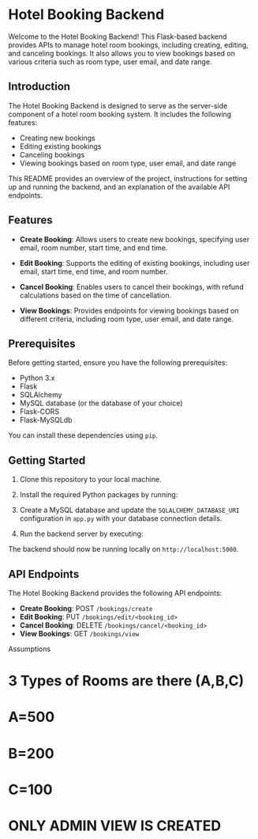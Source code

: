 # Hotel Booking Backend

Welcome to the Hotel Booking Backend! This Flask-based backend provides APIs to manage hotel room bookings, including creating, editing, and canceling bookings. It also allows you to view bookings based on various criteria such as room type, user email, and date range.


## Introduction

The Hotel Booking Backend is designed to serve as the server-side component of a hotel room booking system. It includes the following features:

- Creating new bookings
- Editing existing bookings
- Canceling bookings
- Viewing bookings based on room type, user email, and date range

This README provides an overview of the project, instructions for setting up and running the backend, and an explanation of the available API endpoints.

## Features

- **Create Booking**: Allows users to create new bookings, specifying user email, room number, start time, and end time.

- **Edit Booking**: Supports the editing of existing bookings, including user email, start time, end time, and room number.

- **Cancel Booking**: Enables users to cancel their bookings, with refund calculations based on the time of cancellation.

- **View Bookings**: Provides endpoints for viewing bookings based on different criteria, including room type, user email, and date range.

## Prerequisites

Before getting started, ensure you have the following prerequisites:

- Python 3.x
- Flask
- SQLAlchemy
- MySQL database (or the database of your choice)
- Flask-CORS
- Flask-MySQLdb

You can install these dependencies using `pip`.

## Getting Started

1. Clone this repository to your local machine.
2. Install the required Python packages by running:


3. Create a MySQL database and update the `SQLALCHEMY_DATABASE_URI` configuration in `app.py` with your database connection details.

4. Run the backend server by executing:


The backend should now be running locally on `http://localhost:5000`.

## API Endpoints

The Hotel Booking Backend provides the following API endpoints:

- **Create Booking**: POST `/bookings/create`
- **Edit Booking**: PUT `/bookings/edit/<booking_id>`
- **Cancel Booking**: DELETE `/bookings/cancel/<booking_id>`
- **View Bookings**: GET `/bookings/view`



Assumptions

# 3 Types of Rooms are there  (A,B,C)
# A=500 
# B=200
# C=100
# ONLY ADMIN VIEW IS CREATED

